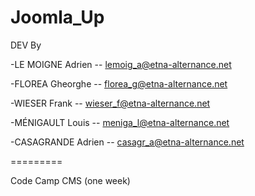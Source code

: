 Joomla_Up
=========
DEV By

-LE MOIGNE Adrien -- lemoig_a@etna-alternance.net

-FLOREA Gheorghe -- florea_g@etna-alternance.net

-WIESER Frank -- wieser_f@etna-alternance.net

-MÉNIGAULT Louis  -- meniga_l@etna-alternance.net

-CASAGRANDE Adrien -- casagr_a@etna-alternance.net 

=========

Code Camp CMS (one week)
